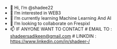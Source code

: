 - 👋 Hi, I’m @shadee22
- 👀 I’m interested in WEB3
- 🌱 I’m currently learning Machine Learning And AI
- 💞️ I’m looking to collaborate on Frespixl
- 📫 IF ANYONE WANT TO CONTACT 
      # EMAIL TO : shadeersadikeen@gmail.com
      # LINKDIN : https://www.linkedin.com/in/shadeer-/
